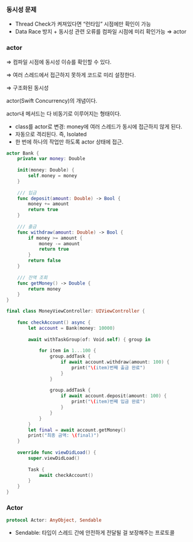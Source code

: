 ### 동시성 문제

- Thread Check가 켜져있다면 “런타임” 시점에만 확인이 가능
- Data Race 방지 + 동시성 관련 오류를 컴파일 시점에 미리 확인가능 ⇒ actor

### actor

⇒ 컴파일 시점에 동시성 이슈를 확인할 수 있다.

⇒ 여러 스레드에서 접근하지 못하게 코드로 미리 설정한다.

⇒ 구조화된 동시성

actor(Swift Concurrency)의 개념이다.

actor내 메서드는 다 비동기로 이루어지는 형태이다.

- class를 actor로 변경: money에 여러 스레드가 동시에 접근하지 않게 된다.
- 자동으로 격리된다. 즉, Isolated
- 한 번에 하나의 작업만 하도록 actor 상태에 접근.

```swift
actor Bank {
    private var money: Double
    
    init(money: Double) {
        self.money = money
    }
    
    /// 입금
    func deposit(amount: Double) -> Bool {
        money += amount
        return true
    }
    
    /// 출금
    func withdraw(amount: Double) -> Bool {
        if money >= amount {
            money -= amount
            return true
        }
        return false
    }
    
    /// 잔액 조회
    func getMoney() -> Double {
        return money
    }
}

final class MoneyViewController: UIViewController {
    
    func checkAccount() async {
        let account = Bank(money: 10000)
        
        await withTaskGroup(of: Void.self) { group in
            
            for item in 1...100 {
                group.addTask {
                    if await account.withdraw(amount: 100) {
                        print("\(item)번째 출금 완료")
                    }
                }
                
                group.addTask {
                    if await account.deposit(amount: 100) {
                        print("\(item)번째 입금 완료")
                    }
                }
            }
        }
        let final = await account.getMoney()
        print("최종 금액: \(final)")
    }
    
    override func viewDidLoad() {
        super.viewDidLoad()
        
        Task {
            await checkAccount()
        }
    }
}

```

### Actor

```swift
protocol Actor: AnyObject, Sendable
```

- Sendable: 타입이 스레드 간에 안전하게 전달될 걸 보장해주는 프로토콜
